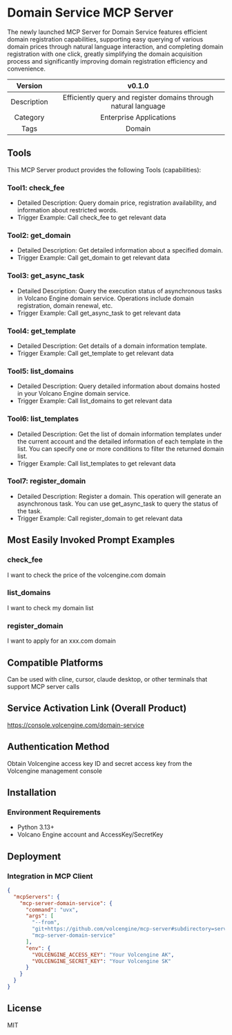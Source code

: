 # Domain Service MCP Server

The newly launched MCP Server for Domain Service features efficient domain registration capabilities, supporting easy querying of various domain prices through natural language interaction, and completing domain registration with one click, greatly simplifying the domain acquisition process and significantly improving domain registration efficiency and convenience.

| Version | v0.1.0 |
| :-: | :-: |
| Description | Efficiently query and register domains through natural language |
| Category | Enterprise Applications |
| Tags | Domain |


## Tools
This MCP Server product provides the following Tools (capabilities):
### Tool1: check_fee
 - Detailed Description: Query domain price, registration availability, and information about restricted words.
 - Trigger Example: Call check_fee to get relevant data
### Tool2: get_domain
 - Detailed Description: Get detailed information about a specified domain.
 - Trigger Example: Call get_domain to get relevant data
### Tool3: get_async_task
 - Detailed Description: Query the execution status of asynchronous tasks in Volcano Engine domain service. Operations include domain registration, domain renewal, etc.
 - Trigger Example: Call get_async_task to get relevant data
### Tool4: get_template
 - Detailed Description: Get details of a domain information template.
 - Trigger Example: Call get_template to get relevant data
### Tool5: list_domains
 - Detailed Description: Query detailed information about domains hosted in your Volcano Engine domain service.
 - Trigger Example: Call list_domains to get relevant data
### Tool6: list_templates
 - Detailed Description: Get the list of domain information templates under the current account and the detailed information of each template in the list. You can specify one or more conditions to filter the returned domain list.
 - Trigger Example: Call list_templates to get relevant data
### Tool7: register_domain
 - Detailed Description: Register a domain. This operation will generate an asynchronous task. You can use get_async_task to query the status of the task.
 - Trigger Example: Call register_domain to get relevant data


## Most Easily Invoked Prompt Examples
### check_fee
I want to check the price of the volcengine.com domain

### list_domains
I want to check my domain list

### register_domain
I want to apply for an xxx.com domain


## Compatible Platforms  
Can be used with cline, cursor, claude desktop, or other terminals that support MCP server calls

## Service Activation Link (Overall Product)
<https://console.volcengine.com/domain-service>


## Authentication Method
Obtain Volcengine access key ID and secret access key from the Volcengine management console

## Installation

### Environment Requirements

- Python 3.13+
- Volcano Engine account and AccessKey/SecretKey


## Deployment
### Integration in MCP Client

```json
{
  "mcpServers": {
    "mcp-server-domain-service": {
      "command": "uvx",
      "args": [
        "--from",
        "git+https://github.com/volcengine/mcp-server#subdirectory=server/mcp_server_domain_service",
        "mcp-server-domain-service"
      ],
      "env": {
        "VOLCENGINE_ACCESS_KEY": "Your Volcengine AK",
        "VOLCENGINE_SECRET_KEY": "Your Volcengine SK"
      }
    }
  }
}
```

## License
MIT